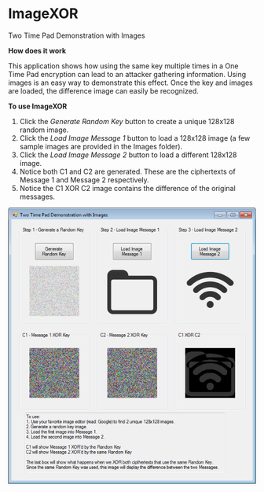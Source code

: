 ImageXOR
========

Two Time Pad Demonstration with Images

**How does it work**

This application shows how using the same key multiple times in a One Time Pad encryption can lead to an attacker gathering information.  Using images is an easy way to demonstrate this effect.  Once the key and images are loaded, the difference image can easily be recognized.

**To use ImageXOR**

1. Click the _Generate Random Key_ button to create a unique 128x128 random image.
2. Click the _Load Image Message 1_ button to load a 128x128 image (a few sample images are provided in the Images folder).
3. Click the _Load Image Message 2_ button to load a different 128x128 image.
4. Notice both C1 and C2 are generated.  These are the ciphertexts of Message 1 and Message 2 respectively.
5. Notice the C1 XOR C2 image contains the difference of the original messages.

![alt tag](https://raw.githubusercontent.com/xhostplus/ImageXOR/master/Images/Screenshot.png)
